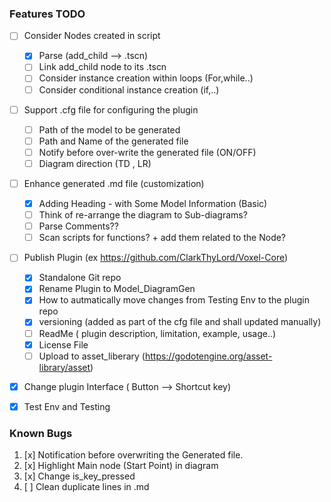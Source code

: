 


### Features TODO
- [ ] Consider Nodes created in script 
	- [x] Parse (add_child --> .tscn)
	- [ ] Link add_child node to its .tscn
	- [ ] Consider instance creation within loops (For,while..)
	- [ ] Consider conditional instance creation (if,..)
		
- [ ] Support .cfg file for configuring the plugin
	- [ ] Path of the model to be generated
	- [ ] Path and Name of the generated file
	- [ ] Notify before over-write the generated file (ON/OFF)
	- [ ] Diagram direction (TD , LR)
		
- [ ] Enhance generated .md file (customization)
	- [x] Adding Heading - with Some Model Information (Basic)
	- [ ] Think of re-arrange the diagram to Sub-diagrams?
	- [ ] Parse Comments??
	- [ ] Scan scripts for functions? + add them related to the Node?
		
- [ ] Publish Plugin (ex https://github.com/ClarkThyLord/Voxel-Core)
	- [x] Standalone Git repo
	- [x] Rename Plugin to Model_DiagramGen
	- [x] How to autmatically move changes from Testing Env to the plugin repo
	- [x] versioning (added as part of the cfg file and shall updated manually)
	- [ ] ReadMe ( plugin description, limitation, example, usage..)
	- [x] License File
	- [ ] Upload to asset_liberary (https://godotengine.org/asset-library/asset)
		
- [x] Change plugin Interface ( Button --> Shortcut key)

- [x] Test Env and Testing

### Known Bugs
  1. [x] Notification before overwriting the Generated file.
  2. [x] Highlight Main node (Start Point) in diagram
  3. [x] Change is_key_pressed
  4. [ ] Clean duplicate lines in .md